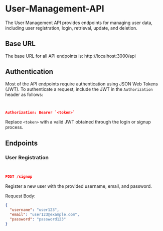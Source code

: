 # User-Management-API

The User Management API provides endpoints for managing user data, including user registration, login, retrieval, update, and deletion.

## Base URL

The base URL for all API endpoints is: http://localhost:3000/api


## Authentication

Most of the API endpoints require authentication using JSON Web Tokens (JWT). To authenticate a request, include the JWT in the `Authorization` header as follows:


```json


Authorization: Bearer `<token>`
```

Replace `<token>` with a valid JWT obtained through the login or signup process.

## Endpoints

### User Registration

```json


POST /signup


```

Register a new user with the provided username, email, and password.

Request Body:


```json
{
  "username": "user123",
  "email": "user123@example.com",
  "password": "password123"
}

```

